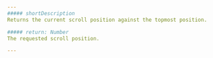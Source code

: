 ```yaml
---
##### shortDescription
Returns the current scroll position against the topmost position.

##### return: Number
The requested scroll position.

---
```


